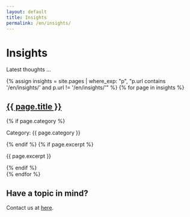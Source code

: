 ```yaml
---
layout: default
title: Insights
permalink: /en/insights/
---
```


<div class="container mx-auto px-8 md:px-24 lg:px-48">
  <h1 class="text-4xl font-bold tracking-tight mb-6 mt-12">Insights</h1>
  <p class="mb-6">Latest thoughts ...</p>

  {% assign insights = site.pages | where_exp: "p", "p.url contains '/en/insights/' and p.url != '/en/insights/'" %}
  {% for page in insights %}
    <div class="mb-8">
      <h2 class="text-2xl font-bold">
        <a href="{{ page.url }}" class="text-blue-600 hover:underline">{{ page.title }}</a>
      </h2>
      {% if page.category %}
        <p class="text-sm text-gray-500 mb-1">Category: {{ page.category }}</p>
      {% endif %}
      {% if page.excerpt %}
        <p>{{ page.excerpt }}</p>
      {% endif %}
    </div>
  {% endfor %}

  <h2 class="text-xl font-bold mt-12">Have a topic in mind?</h2>
  <p>Contact us at <a href="mailto:congruent.tech.ug@gmail.com" class="text-blue-500 hover:underline">here</a>.</p>
</div>